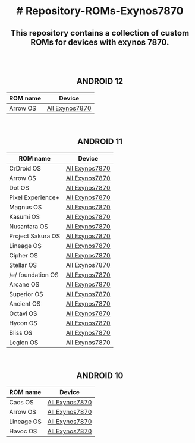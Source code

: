 <h1 align="center"># Repository-ROMs-Exynos7870</h1>

<h2 align="center">This repository contains a collection of custom ROMs for devices with exynos 7870.</h2>

<br>
<br>
<div align="center">
   <h2>ANDROID 12</h2>
  
| ROM name  | Device |
| --- | --- |
| Arrow OS  | <a href="google.com">All Exynos7870</a>  |

</div>
<br>
<div align="center">
  <h2>ANDROID 11</h2>
    
| ROM name  | Device |
| --- | --- |
| CrDroid OS | <a href="google.com">All Exynos7870</a>  |
| Arrow OS  | <a href="google.com">All Exynos7870</a>  |
| Dot OS  | <a href="google.com">All Exynos7870</a>  |
| Pixel Experience+  | <a href="google.com">All Exynos7870</a>  |
| Magnus OS  | <a href="google.com">All Exynos7870</a>  |
| Kasumi OS  | <a href="google.com">All Exynos7870</a>  |
| Nusantara OS  | <a href="google.com">All Exynos7870</a>  |
| Project Sakura OS | <a href="google.com">All Exynos7870</a>  |
| Lineage OS | <a href="google.com">All Exynos7870</a>  |
| Cipher OS  | <a href="google.com">All Exynos7870</a>  |
| Stellar OS  | <a href="google.com">All Exynos7870</a>  |
| /e/ foundation OS  | <a href="google.com">All Exynos7870</a>  |
| Arcane OS  | <a href="google.com">All Exynos7870</a>  |
| Superior OS  | <a href="google.com">All Exynos7870</a>  |
| Ancient OS  | <a href="google.com">All Exynos7870</a>  |
| Octavi OS  | <a href="google.com">All Exynos7870</a>  |
| Hycon OS  | <a href="google.com">All Exynos7870</a>  |
| Bliss OS  | <a href="google.com">All Exynos7870</a>  |
| Legion OS  | <a href="google.com">All Exynos7870</a>  |

</div>
<br>
<div align="center">
   <h2>ANDROID 10</h2>
  
| ROM name  | Device |
| --- | --- |
| Caos OS | <a href="google.com">All Exynos7870</a>  |
| Arrow OS  | <a href="google.com">All Exynos7870</a>  |
| Lineage OS  | <a href="google.com">All Exynos7870</a>  |
| Havoc OS  | <a href="google.com">All Exynos7870</a>  |

</div>
